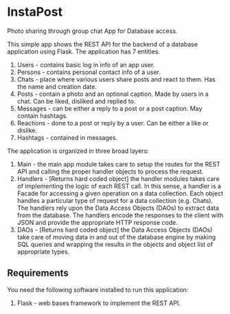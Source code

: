 # InstaPost
Photo sharing through group chat App for Database access.

This simple app shows the REST API for the backend of a database application using Flask. The application has 7 entities.
1. Users - contains basic log in info of an app user.
2. Persons - contains personal contact info of a user.
3. Chats - place where various users share posts and react to them. Has the name and creation date. 
4. Posts - contain a photo and an optional caption. Made by users in a chat. Can be liked, disliked and replied to.
5. Messages - can be either a reply to a post or a post caption. May contain hashtags.
6. Reactions - done to a post or reply by a user. Can be either a like or dislike. 
7. Hashtags - contained in messages.

The application is organized in three broad layers:
1. Main - the main app module takes care to setup the routes for the REST API and calling the proper handler objects to process the request.
2. Handlers - [Returns hard coded object] the handler modules takes care of implementing the logic of each REST call. In this sense, a handler is a Facade for accessing a given operation on a data collection. Each object handles a particular type of request for a data collection (e.g. Chats). The handlers rely upon the Data Access Objects (DAOs) to extract data from the database. The handlers encode the responses to the client with JSON and provide the appropriate HTTP response code.
3. DAOs - [Returns hard coded object] the Data Access Objects (DAOs) take care of moving data in and out of the database engine by making SQL queries and wrapping the results in the objects and object list of appropriate types.

## Requirements
You need the following software installed to run this application:
1. Flask - web bases framework to implement the REST API.

